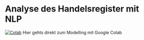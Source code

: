 # Analyse des Handelsregister mit NLP

[![Colab](https://colab.research.google.com/assets/colab-badge.svg)](https://colab.research.google.com/github.com/marrvinn/hareg-nlp/blob/master/05_modell_colab.ipynb) Hier gehts direkt zum Modelling mit Google Colab
